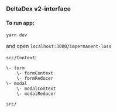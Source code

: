 ### DeltaDex v2-interface
#### To run app:
```
yarn dev
```
and open `localhost:3000/impermanent-loss`

`src/Context`:
```
\- form
    \- formContext
    \- formReducer
\- modal
    \- modalContext
    \- modalReducer

```
`src/`
